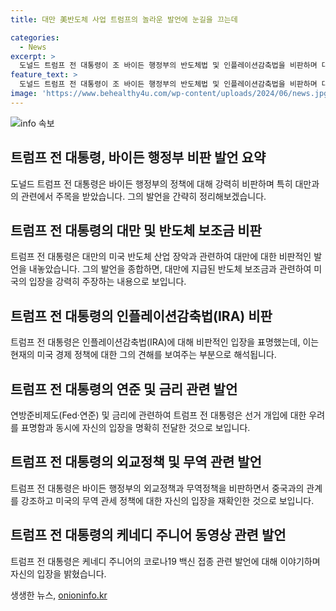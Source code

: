 ```yaml
---
title: 대만 美반도체 사업 트럼프의 놀라운 발언에 눈길을 끄는데

categories:
  - News
excerpt: >
  도널드 트럼프 전 대통령이 조 바이든 행정부의 반도체법 및 인플레이션감축법을 비판하며 대만과의 관련 문제, 연방준비제도의 긴축 완화 가능성 등을 지적했습니다. 또한, 외교정책과 백신 접종에 대한 발언으로 논란이 되고 있습니다. 트럼프 전 대통령은 블룸버그 인터뷰를 통해 중국과 대만의 관계, 연준의 금리 조절 가능성, 외교정책 등을 비판하고 또한 무소속 로버트 케네디 주니어의 아들 보비 케네디 3세와의 통화 내용이 논란이 되었습니다.
feature_text: >
  도널드 트럼프 전 대통령이 조 바이든 행정부의 반도체법 및 인플레이션감축법을 비판하며 대만과의 관련 문제, 연방준비제도의 긴축 완화 가능성 등을 지적했습니다. 또한, 외교정책과 백신 접종에 대한 발언으로 논란이 되고 있습니다. 트럼프 전 대통령은 블룸버그 인터뷰를 통해 중국과 대만의 관계, 연준의 금리 조절 가능성, 외교정책 등을 비판하고 또한 무소속 로버트 케네디 주니어의 아들 보비 케네디 3세와의 통화 내용이 논란이 되었습니다.
image: 'https://www.behealthy4u.com/wp-content/uploads/2024/06/news.jpg'
---
```


<p><img src="https://www.behealthy4u.com/wp-content/uploads/2024/06/news.jpg" alt="info 속보" /></p>

<h2 data-ke-size="size26">트럼프 전 대통령, 바이든 행정부 비판 발언 요약</h2>

<p data-ke-size="size16">도널드 트럼프 전 대통령은 바이든 행정부의 정책에 대해 강력히 비판하며 특히 대만과의 관련에서 주목을 받았습니다. 그의 발언을 간략히 정리해보겠습니다.</p>

<h2 data-ke-size="size24">트럼프 전 대통령의 대만 및 반도체 보조금 비판</h2>

<p data-ke-size="size16">트럼프 전 대통령은 대만의 미국 반도체 산업 장악과 관련하여 대만에 대한 비판적인 발언을 내놓았습니다. 그의 발언을 종합하면, 대만에 지급된 반도체 보조금과 관련하여 미국의 입장을 강력히 주장하는 내용으로 보입니다.</p>

<h2 data-ke-size="size24">트럼프 전 대통령의 인플레이션감축법(IRA) 비판</h2>

<p data-ke-size="size16">트럼프 전 대통령은 인플레이션감축법(IRA)에 대해 비판적인 입장을 표명했는데, 이는 현재의 미국 경제 정책에 대한 그의 견해를 보여주는 부분으로 해석됩니다.</p>

<h2 data-ke-size="size24">트럼프 전 대통령의 연준 및 금리 관련 발언</h2>

<p data-ke-size="size16">연방준비제도(Fed·연준) 및 금리에 관련하여 트럼프 전 대통령은 선거 개입에 대한 우려를 표명함과 동시에 자신의 입장을 명확히 전달한 것으로 보입니다.</p>

<h2 data-ke-size="size24">트럼프 전 대통령의 외교정책 및 무역 관련 발언</h2>

<p data-ke-size="size16">트럼프 전 대통령은 바이든 행정부의 외교정책과 무역정책을 비판하면서 중국과의 관계를 강조하고 미국의 무역 관세 정책에 대한 자신의 입장을 재확인한 것으로 보입니다.</p>

<h2 data-ke-size="size24">트럼프 전 대통령의 케네디 주니어 동영상 관련 발언</h2>

<p data-ke-size="size16">트럼프 전 대통령은 케네디 주니어의 코로나19 백신 접종 관련 발언에 대해 이야기하며 자신의 입장을 밝혔습니다.</p>
생생한 뉴스, <a href="https://onioninfo.kr" rel="dofollow">onioninfo.kr</a>


